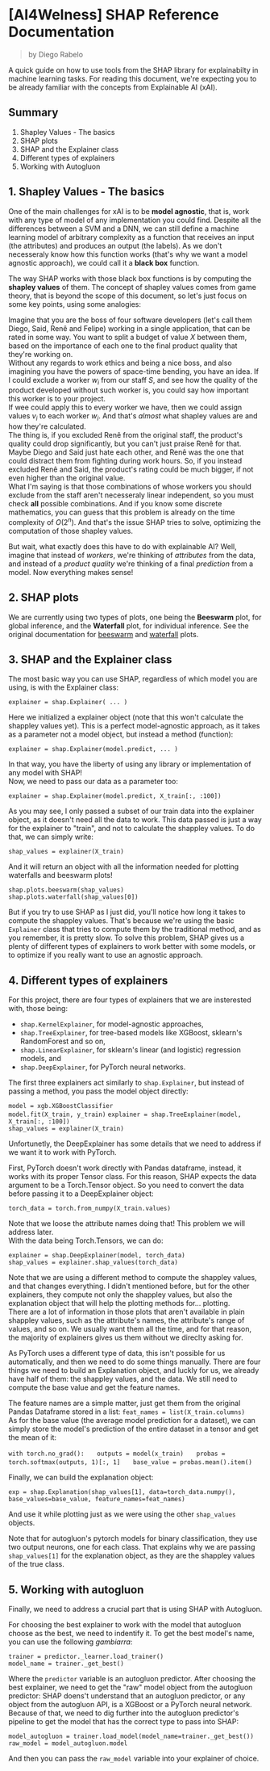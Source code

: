 # [AI4Welness] SHAP Reference Documentation
> by Diego Rabelo

A quick guide on how to use tools from the SHAP library for explainabilty in machine learning tasks. For reading this document, we're expecting you to be already familiar with the concepts from Explainable AI (xAI).

## Summary
1. Shapley Values - The basics
2. SHAP plots
3. SHAP and the Explainer class
4. Different types of explainers
5. Working with Autogluon


## 1. Shapley Values - The basics

One of the main challenges for xAI is to be **model agnostic**, that is, work with any type of model of any implementation you could find. Despite all the differences between a SVM and a DNN, we can still define a machine learning model of arbitrary complexity as a function that receives an input (the attributes) and produces an output (the labels). As we don't necesseraly know how this function works (that's why we want a model agnostic approach), we could call it a **black box** function.

The way SHAP works with those black box functions is by computing the **shapley values** of them. The concept of shapley values comes from game theory, that is beyond the scope of this document, so let's just focus on some key points, using some analogies:

Imagine that you are the boss of four software developers (let's call them Diego, Said, Renê and Felipe) working in a single application, that can be rated in some way. You want to split a budget of value $X$ between them, based on the importance of each one to the final product quality that they're working on.  
Without any regards to work ethics and being a nice boss, and also imagining you have the powers of space-time bending, you have an idea. If I could exclude a worker $w_i$ from our staff $S$, and see how the quality of the product developed without such worker is, you could say how important this worker is to your project.  
If wee could apply this to every worker we have, then we could assign values $v_i$ to each worker $w_i$. And that's *almost* what shapley values are and how they're calculated.  
The thing is, if you excluded Renê from the original staff, the product's quality could drop significantly, but you can't just praise Renê for that. Maybe Diego and Said just hate each other, and Renê was the one that could distract them from fighting during work hours. So, if you instead excluded Renê and Said, the product's rating could be much bigger, if not even higher than the original value.  
What I'm saying is that those combinations of whose workers you should exclude from the staff aren't necesseraly linear independent, so you must check **all** possible combinations. And if you know some discrete mathematics, you can guess that this problem is already on the time complexity of $O(2^n)$. And that's the issue SHAP tries to solve, optimizing the computation of those shapley values.

But wait, what exactly does this have to do with explainable AI? Well, imagine that instead of *workers*, we're thinking of *attributes* from the data, and instead of a *product quality* we're thinking of a final *prediction* from a model. Now everything makes sense!

## 2. SHAP plots

We are currently using two types of plots, one being the **Beeswarm** plot, for global inference, and the **Waterfall** plot, for individual inference. See the original documentation for [beeswarm](https://shap.readthedocs.io/en/latest/example_notebooks/api_examples/plots/beeswarm.html) and [waterfall](https://shap.readthedocs.io/en/latest/example_notebooks/api_examples/plots/waterfall.html) plots.

## 3. SHAP and the Explainer class 

The most basic way you can use SHAP, regardless of which model you are using, is with the Explainer class:

`explainer = shap.Explainer( ... )`

Here we initialized a explainer object (note that this won't calculate the shappley values yet). This is a perfect model-agnostic approach, as it takes as a parameter not a model object, but instead a method (function):

`explainer = shap.Explainer(model.predict, ... )`

In that way, you have the liberty of using any library or implementation of any model with SHAP!  
Now, we need to pass our data as a parameter too:

`explainer = shap.Explainer(model.predict, X_train[:, :100])`

As you may see, I only passed a subset of our train data into the explainer object, as it doesn't need all the data to work. This data passed is just a way for the explainer to "train", and not to calculate the shappley values. To do that, we can simply write:

`shap_values = explainer(X_train)`

And it will return an object with all the information needed for plotting waterfalls and beeswarm plots!

`shap.plots.beeswarm(shap_values)`  
`shap.plots.waterfall(shap_values[0])`

But if you try to use SHAP as I just did, you'll notice how long it takes to compute the shappley values. That's because we're using the basic `Explainer` class that tries to compute them by the traditional method, and as you remember, it is pretty slow. To solve this problem, SHAP gives us a plenty of different types of explainers to work better with some models, or to optimize if you really want to use an agnostic approach.

## 4. Different types of explainers

For this project, there are four types of explainers that we are insterested with, those being:

- `shap.KernelExplainer`, for model-agnostic approaches,
- `shap.TreeExplainer`, for tree-based models like XGBoost, sklearn's RandomForest and so on,
- `shap.LinearExplainer`, for sklearn's linear (and logistic) regression models, and
- `shap.DeepExplainer`, for PyTorch neural networks.

The first three explainers act similarly to `shap.Explainer`, but instead of passing a method, you pass the model object directly:

`model = xgb.XGBoostClassifier`  
`model.fit(X_train, y_train)` 
`explainer = shap.TreeExplainer(model, X_train[:, :100])`  
`shap_values = explainer(X_train)`

Unfortunetly, the DeepExplainer has some details that we need to address if we want it to work with PyTorch.

First, PyTorch doesn't work directly with Pandas dataframe, instead, it works with its proper Tensor class. For this reason, SHAP expects the data argument to be a Torch.Tensor object. So you need to convert the data before passing it to a DeepExplainer object:

`torch_data = torch.from_numpy(X_train.values)`

Note that we loose the attribute names doing that! This problem we will address later.  
With the data being Torch.Tensors, we can do:

`explainer = shap.DeepExplainer(model, torch_data)`  
`shap_values = explainer.shap_values(torch_data)`

Note that we are using a different method to compute the shappley values, and that changes everything. I didn't mentioned before, but for the other explainers, they compute not only the shappley values, but also the explanation object that will help the plotting methods for... plotting.  
There are a lot of information in those plots that aren't available in plain shappley values, such as the attribute's names, the attribute's range of values, and so on. We usually want them all the time, and for that reason, the majority of explainers gives us them without we direclty asking for.  

As PyTorch uses a different type of data, this isn't possible for us automatically, and then we need to do some things manually. There are four things we need to build an Explanation object, and luckly for us, we already have half of them: the shappley values, and the data. We still need to compute the base value and get the feature names.

The feature names are a simple matter, just get them from the original Pandas Dataframe stored in a list: `feat_names = list(X_train.columns)`  
As for the base value (the average model prediction for a dataset), we can simply store the model's prediction of the entire dataset in a tensor and get the mean of it:

`with torch.no_grad():`
`   outputs = model(x_train)`
`   probas = torch.softmax(outputs, 1)[:, 1]`
`   base_value = probas.mean().item()`

Finally, we can build the explanation object:

`exp = shap.Explanation(shap_values[1], data=torch_data.numpy(), base_values=base_value, feature_names=feat_names)`

And use it while plotting just as we were using the other `shap_values` objects.

Note that for autogluon's pytorch models for binary classification, they use two output neurons, one for each class. That explains why we are passing `shap_values[1]` for the explanation object, as they are the shappley values of the true class.

## 5. Working with autogluon

Finally, we need to address a crucial part that is using SHAP with Autogluon.

For choosing the best explainer to work with the model that autogluon choose as the best, we need to indentify it. To get the best model's name, you can use the following *gambiarra*:

`trainer = predictor._learner.load_trainer()`  
`model_name = trainer._get_best()`

Where the `predictor` variable is an autogluon predictor. After choosing the best explainer, we need to get the "raw" model object from the autogluon predictor: SHAP doens't understand that an autogluon predictor, or any object from the autogluon API, is a XGBoost or a PyTorch neural network. Because of that, we need to dig further into the autogluon predictor's pipeline to get the model that has the correct type to pass into SHAP:

`model_autogluon = trainer.load_model(model_name=trainer._get_best())`  
`raw_model = model_autogluon.model`

And then you can pass the `raw_model` variable into your explainer of choice.